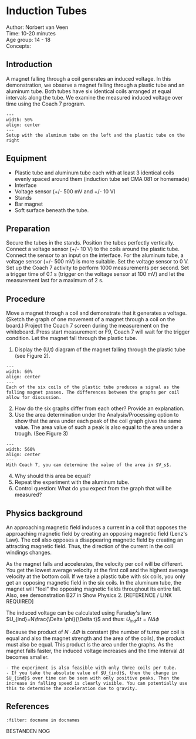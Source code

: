 

# Induction Tubes


Author: Norbert van Veen \
Time:	10-20 minutes \
Age group:	14 - 18 \
Concepts:	

## Introduction
A magnet falling through a coil generates an induced voltage. In this demonstration, we observe a magnet falling through a plastic tube and an aluminum tube. Both tubes have six identical coils arranged at equal intervals along the tube. We examine the measured induced voltage over time using the Coach 7 program.

```{figure} demo86_figure1.png
---
width: 50%
align: center
---
Setup with the aluminum tube on the left and the plastic tube on the right
```


## Equipment

- Plastic tube and aluminum tube each with at least 3 identical coils evenly spaced around them (induction tube set CMA 081 or homemade)
- Interface
- Voltage sensor (+/- 500 mV and +/- 10 V)
- Stands
- Bar magnet
- Soft surface beneath the tube.

## Preparation

Secure the tubes in the stands. Position the tubes perfectly vertically. Connect a voltage sensor (+/- 10 V) to the coils around the plastic tube. Connect the sensor to an input on the interface. For the aluminum tube, a voltage sensor (+/- 500 mV) is more suitable. Set the voltage sensor to 0 V. Set up the Coach 7 activity to perform 1000 measurements per second. Set a trigger time of 0.1 s (trigger on the voltage sensor at 100 mV) and let the measurement last for a maximum of 2 s.

## Procedure

Move a magnet through a coil and demonstrate that it generates a voltage. (Sketch the graph of one movement of a magnet through a coil on the board.) Project the Coach 7 screen during the measurement on the whiteboard. Press start measurement or F9, Coach 7 will wait for the trigger condition. Let the magnet fall through the plastic tube.
1. Display the (U,t) diagram of the magnet falling through the plastic tube (see Figure 2).

```{figure} demo86_figure2.jpg
---
width: 60%
align: center
---
Each of the six coils of the plastic tube produces a signal as the falling magnet passes. The differences between the graphs per coil allow for discussion.
```

2. How do the six graphs differ from each other? Provide an explanation.
3. Use the area determination under the Analysis/Processing option to show that the area under each peak of the coil graph gives the same value. The area value of such a peak is also equal to the area under a trough. (See Figure 3)

```{figure} demo86_figure3.png
---
width: 560%
align: center
---
With Coach 7, you can determine the value of the area in $V_s$.
```

4. Why should this area be equal?
5. Repeat the experiment with the aluminum tube.
6. Control question: What do you expect from the graph that will be measured?

## Physics background

An approaching magnetic field induces a current in a coil that opposes the approaching magnetic field by creating an opposing magnetic field (Lenz's Law). The coil also opposes a disappearing magnetic field by creating an attracting magnetic field. Thus, the direction of the current in the coil windings changes.

As the magnet falls and accelerates, the velocity per coil will be different. You get the lowest average velocity at the first coil and the highest average velocity at the bottom coil. If we take a plastic tube with six coils, you only get an opposing magnetic field in the six coils. In the aluminum tube, the magnet will "feel" the opposing magnetic fields throughout its entire fall. Also, see demonstration B27 in Show Physics 2. [REFERENCE / LINK REQUIRED]

The induced voltage can be calculated using Faraday's law: $U_{ind}=N\frac{\Delta \phi}{\Delta t}$ and thus: $U_{ind}\Delta t=N\Delta \phi$

Because the product of $N·ΔΦ$ is constant (the number of turns per coil is equal and also the magnet strength and the area of the coils), the product must also be equal. This product is the area under the graphs. As the magnet falls faster, the induced voltage increases and the time interval $\Delta t$ becomes smaller.

```{tip}
- The experiment is also feasible with only three coils per tube.
- If you take the absolute value of $U_{ind}$, then the change in $U_{ind}$ over time can be seen with only positive peaks. Then the increase in falling speed is clearly visible. You can potentially use this to determine the acceleration due to gravity.
```

## References

```{bibliography}
:filter: docname in docnames
```

BESTANDEN NOG